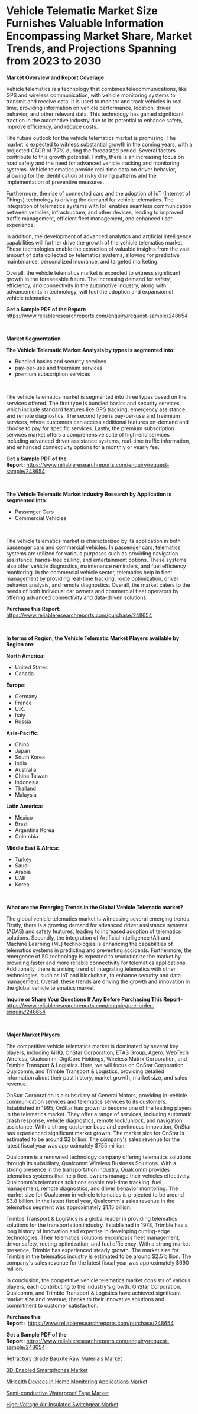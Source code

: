 <p><h1>Vehicle Telematic Market Size Furnishes Valuable Information Encompassing Market Share, Market Trends, and Projections Spanning from 2023 to 2030</h1></p><p><strong>Market Overview and Report Coverage</strong></p>
<p><p>Vehicle telematics is a technology that combines telecommunications, like GPS and wireless communication, with vehicle monitoring systems to transmit and receive data. It is used to monitor and track vehicles in real-time, providing information on vehicle performance, location, driver behavior, and other relevant data. This technology has gained significant traction in the automotive industry due to its potential to enhance safety, improve efficiency, and reduce costs.</p><p>The future outlook for the vehicle telematics market is promising. The market is expected to witness substantial growth in the coming years, with a projected CAGR of 7.7% during the forecasted period. Several factors contribute to this growth potential. Firstly, there is an increasing focus on road safety and the need for advanced vehicle tracking and monitoring systems. Vehicle telematics provide real-time data on driver behavior, allowing for the identification of risky driving patterns and the implementation of preventive measures.</p><p>Furthermore, the rise of connected cars and the adoption of IoT (Internet of Things) technology is driving the demand for vehicle telematics. The integration of telematics systems with IoT enables seamless communication between vehicles, infrastructure, and other devices, leading to improved traffic management, efficient fleet management, and enhanced user experience.</p><p>In addition, the development of advanced analytics and artificial intelligence capabilities will further drive the growth of the vehicle telematics market. These technologies enable the extraction of valuable insights from the vast amount of data collected by telematics systems, allowing for predictive maintenance, personalized insurance, and targeted marketing.</p><p>Overall, the vehicle telematics market is expected to witness significant growth in the foreseeable future. The increasing demand for safety, efficiency, and connectivity in the automotive industry, along with advancements in technology, will fuel the adoption and expansion of vehicle telematics.</p></p>
<p><strong>Get a Sample PDF of the Report:</strong> <a href="https://www.reliableresearchreports.com/enquiry/request-sample/248654">https://www.reliableresearchreports.com/enquiry/request-sample/248654</a></p>
<p>&nbsp;</p>
<p><strong>Market Segmentation</strong></p>
<p><strong>The Vehicle Telematic Market Analysis by types is segmented into:</strong></p>
<p><ul><li>Bundled basics and security services</li><li>pay-per-use and freemium services</li><li>premium subscription services</li></ul></p>
<p>&nbsp;</p>
<p><p>The vehicle telematics market is segmented into three types based on the services offered. The first type is bundled basics and security services, which include standard features like GPS tracking, emergency assistance, and remote diagnostics. The second type is pay-per-use and freemium services, where customers can access additional features on-demand and choose to pay for specific services. Lastly, the premium subscription services market offers a comprehensive suite of high-end services including advanced driver assistance systems, real-time traffic information, and enhanced connectivity options for a monthly or yearly fee.</p></p>
<p><strong>Get a Sample PDF of the Report:</strong>&nbsp;<a href="https://www.reliableresearchreports.com/enquiry/request-sample/248654">https://www.reliableresearchreports.com/enquiry/request-sample/248654</a></p>
<p>&nbsp;</p>
<p><strong>The Vehicle Telematic Market Industry Research by Application is segmented into:</strong></p>
<p><ul><li>Passenger Cars</li><li>Commercial Vehicles</li></ul></p>
<p>&nbsp;</p>
<p><p>The vehicle telematics market is characterized by its application in both passenger cars and commercial vehicles. In passenger cars, telematics systems are utilized for various purposes such as providing navigation assistance, hands-free calling, and entertainment options. These systems also offer vehicle diagnostics, maintenance reminders, and fuel efficiency monitoring. In the commercial vehicle sector, telematics help in fleet management by providing real-time tracking, route optimization, driver behavior analysis, and remote diagnostics. Overall, the market caters to the needs of both individual car owners and commercial fleet operators by offering advanced connectivity and data-driven solutions.</p></p>
<p><strong>Purchase this Report:</strong>&nbsp; <a href="https://www.reliableresearchreports.com/purchase/248654">https://www.reliableresearchreports.com/purchase/248654</a></p>
<p>&nbsp;</p>
<p><strong>In terms of Region, the Vehicle Telematic Market Players available by Region are:</strong></p>
<p>
    <p> <strong> North America: </strong>
        <ul>
            <li>United States</li>
            <li>Canada</li>
        </ul>
        </p> 
    <p> <strong> Europe: </strong>
        <ul>
            <li>Germany</li>
            <li>France</li>
            <li>U.K.</li>
            <li>Italy</li>
            <li>Russia</li>
        </ul>
        </p> 
    <p> <strong> Asia-Pacific: </strong>
        <ul>
            <li>China</li>
            <li>Japan</li>
            <li>South Korea</li>
            <li>India</li>
            <li>Australia</li>
            <li>China Taiwan</li>
            <li>Indonesia</li>
            <li>Thailand</li>
            <li>Malaysia</li>
        </ul>
        </p> 
    <p> <strong> Latin America: </strong>
        <ul>
            <li>Mexico</li>
            <li>Brazil</li>
            <li>Argentina Korea</li>
            <li>Colombia</li>
        </ul>
        </p> 
    <p> <strong> Middle East & Africa: </strong>
        <ul>
            <li>Turkey</li>
            <li>Saudi</li>
            <li>Arabia</li>
            <li>UAE</li>
            <li>Korea</li>
        </ul>
    </p>
    </p>
<p>&nbsp;</p>
<p><strong>What are the Emerging Trends in the Global Vehicle Telematic market?</strong></p>
<p><p>The global vehicle telematics market is witnessing several emerging trends. Firstly, there is a growing demand for advanced driver assistance systems (ADAS) and safety features, leading to increased adoption of telematics solutions. Secondly, the integration of Artificial Intelligence (AI) and Machine Learning (ML) technologies is enhancing the capabilities of telematics systems in predicting and preventing accidents. Furthermore, the emergence of 5G technology is expected to revolutionize the market by providing faster and more reliable connectivity for telematics applications. Additionally, there is a rising trend of integrating telematics with other technologies, such as IoT and blockchain, to enhance security and data management. Overall, these trends are driving the growth and innovation in the global vehicle telematics market.</p></p>
<p><strong>Inquire or Share Your Questions If Any Before Purchasing This Report</strong>- <a href="https://www.reliableresearchreports.com/enquiry/pre-order-enquiry/248654">https://www.reliableresearchreports.com/enquiry/pre-order-enquiry/248654</a></p>
<p>&nbsp;</p>
<p><strong>Major Market Players</strong></p>
<p><p>The competitive vehicle telematics market is dominated by several key players, including AirIQ, OnStar Corporation, ETAS Group, Agero, WebTech Wireless, Qualcomm, DigiCore Holdings, Wireless Matrix Corporation, and Trimble Transport & Logistics. Here, we will focus on OnStar Corporation, Qualcomm, and Trimble Transport & Logistics, providing detailed information about their past history, market growth, market size, and sales revenue.</p><p>OnStar Corporation is a subsidiary of General Motors, providing in-vehicle communication services and telematics services to its customers. Established in 1995, OnStar has grown to become one of the leading players in the telematics market. They offer a range of services, including automatic crash response, vehicle diagnostics, remote lock/unlock, and navigation assistance. With a strong customer base and continuous innovation, OnStar has experienced significant market growth. The market size for OnStar is estimated to be around $2 billion. The company's sales revenue for the latest fiscal year was approximately $755 million.</p><p>Qualcomm is a renowned technology company offering telematics solutions through its subsidiary, Qualcomm Wireless Business Solutions. With a strong presence in the transportation industry, Qualcomm provides telematics systems that help fleet owners manage their vehicles effectively. Qualcomm's telematics solutions enable real-time tracking, fuel management, remote diagnostics, and driver behavior monitoring. The market size for Qualcomm in vehicle telematics is projected to be around $3.8 billion. In the latest fiscal year, Qualcomm's sales revenue in the telematics segment was approximately $1.15 billion.</p><p>Trimble Transport & Logistics is a global leader in providing telematics solutions for the transportation industry. Established in 1978, Trimble has a long history of innovation and expertise in developing cutting-edge technologies. Their telematics solutions encompass fleet management, driver safety, routing optimization, and fuel efficiency. With a strong market presence, Trimble has experienced steady growth. The market size for Trimble in the telematics industry is estimated to be around $2.5 billion. The company's sales revenue for the latest fiscal year was approximately $690 million.</p><p>In conclusion, the competitive vehicle telematics market consists of various players, each contributing to the industry's growth. OnStar Corporation, Qualcomm, and Trimble Transport & Logistics have achieved significant market size and revenue, thanks to their innovative solutions and commitment to customer satisfaction.</p></p>
<p><strong>Purchase this Report:</strong>&nbsp;&nbsp;<a href="https://www.reliableresearchreports.com/purchase/248654">https://www.reliableresearchreports.com/purchase/248654</a></p>
<p></p>
<p><strong>Get a Sample PDF of the Report:</strong>&nbsp;<a href="https://www.reliableresearchreports.com/enquiry/request-sample/248654">https://www.reliableresearchreports.com/enquiry/request-sample/248654</a></p>
<p><p><a href="https://medium.com/@erickasauer/refractory-grade-bauxite-raw-materials-market-furnishes-information-on-market-share-market-trends-3db1e3516934">Refractory Grade Bauxite Raw Materials Market</a></p><p><a href="https://www.linkedin.com/pulse/3d-enabled-smartphones-market-size-share-amp-trends-analysis-yxvne/">3D-Enabled Smartphones Market</a></p><p><a href="https://www.linkedin.com/pulse/mhealth-devices-home-monitoring-applications-market-size-growth-71v3e/">MHealth Devices in Home Monitoring Applications Market</a></p><p><a href="https://medium.com/@williammann19/semi-conductive-waterproof-tape-market-insights-into-market-cagr-market-trends-and-growth-1b48961c9c90">Semi-conductive Waterproof Tape Market</a></p><p><a href="https://www.linkedin.com/pulse/high-voltage-air-insulated-switchgear-market-insights-players-dxuze/">High-Voltage Air-Insulated Switchgear Market</a></p></p>